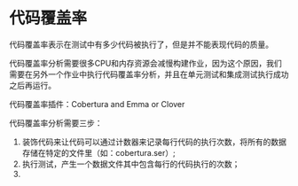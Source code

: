 # 代码覆盖率

代码覆盖率表示在测试中有多少代码被执行了，但是并不能表现代码的质量。

代码覆盖率分析需要很多CPU和内存资源会减慢构建作业，因为这个原因，我们需要在另外一个作业中执行代码覆盖率分析，并且在单元测试和集成测试执行成功之后再运行。

代码覆盖率插件：Cobertura and Emma or Clover

代码覆盖率分析需要三步：

1. 装饰代码来让代码可以通过计数器来记录每行代码的执行次数，将所有的数据存储在特定的文件里（如：cobertura.ser）;
2. 执行测试，产生一个数据文件其中包含每行的代码执行的次数；
3. 